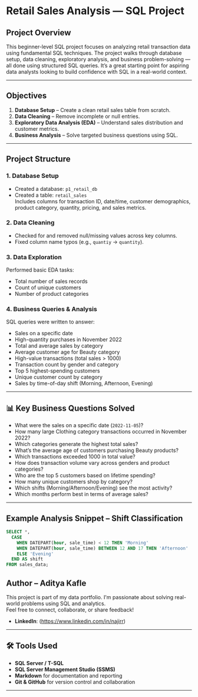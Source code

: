 #  Retail Sales Analysis — SQL Project

##  Project Overview

This beginner-level SQL project focuses on analyzing retail transaction data using fundamental SQL techniques. The project walks through database setup, data cleaning, exploratory analysis, and business problem-solving — all done using structured SQL queries. It’s a great starting point for aspiring data analysts looking to build confidence with SQL in a real-world context.

---

##  Objectives

1. **Database Setup** – Create a clean retail sales table from scratch.
2. **Data Cleaning** – Remove incomplete or null entries.
3. **Exploratory Data Analysis (EDA)** – Understand sales distribution and customer metrics.
4. **Business Analysis** – Solve targeted business questions using SQL.

---

##  Project Structure

###  1. Database Setup

- Created a database: `p1_retail_db`
- Created a table: `retail_sales`  
  Includes columns for transaction ID, date/time, customer demographics, product category, quantity, pricing, and sales metrics.

###  2. Data Cleaning

- Checked for and removed null/missing values across key columns.
- Fixed column name typos (e.g., `quantiy` → `quantity`).

###  3. Data Exploration

Performed basic EDA tasks:

- Total number of sales records
- Count of unique customers
- Number of product categories

###  4. Business Queries & Analysis

SQL queries were written to answer:

- Sales on a specific date
- High-quantity purchases in November 2022
- Total and average sales by category
- Average customer age for Beauty category
- High-value transactions (total sales > 1000)
- Transaction count by gender and category
- Top 5 highest-spending customers
- Unique customer count by category
- Sales by time-of-day shift (Morning, Afternoon, Evening)

---

## 📊 Key Business Questions Solved

-  What were the sales on a specific date (`2022-11-05`)?
-  How many large Clothing category transactions occurred in November 2022?
-  Which categories generate the highest total sales?
-  What’s the average age of customers purchasing Beauty products?
-  Which transactions exceeded 1000 in total value?
-  How does transaction volume vary across genders and product categories?
-  Who are the top 5 customers based on lifetime spending?
-  How many unique customers shop by category?
-  Which shifts (Morning/Afternoon/Evening) see the most activity?
-  Which months perform best in terms of average sales?

---

##  Example Analysis Snippet – Shift Classification

```sql
SELECT *,
  CASE
    WHEN DATEPART(hour, sale_time) < 12 THEN 'Morning'
    WHEN DATEPART(hour, sale_time) BETWEEN 12 AND 17 THEN 'Afternoon'
    ELSE 'Evening'
  END AS shift
FROM sales_data;
```

##  Author – Aditya Kafle

This project is part of my data portfolio. I'm passionate about solving real-world problems using SQL and analytics.  
Feel free to connect, collaborate, or share feedback!

-  **LinkedIn**: (https://www.linkedin.com/in/najirr)  

---

## 🛠 Tools Used

- **SQL Server / T-SQL**
- **SQL Server Management Studio (SSMS)**
- **Markdown** for documentation and reporting
- **Git & GitHub** for version control and collaboration

---




